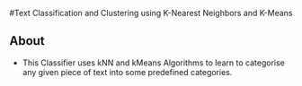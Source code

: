 #Text Classification and Clustering using K-Nearest Neighbors and K-Means 


## About

* This Classifier uses kNN and kMeans Algorithms to learn to categorise any given piece of text into some predefined categories.


